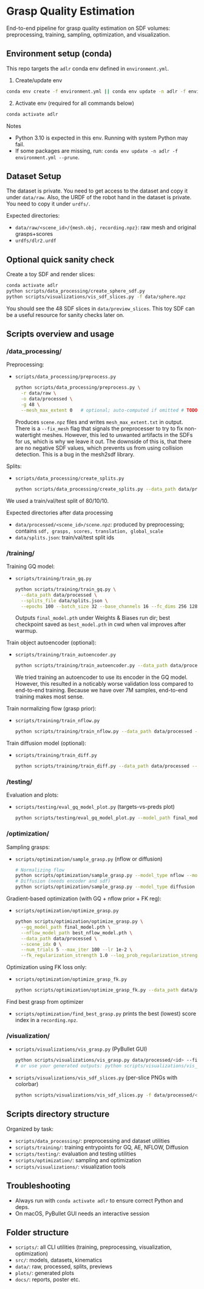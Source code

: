 # Grasp Quality Estimation

End-to-end pipeline for grasp quality estimation on SDF volumes: preprocessing, training, sampling, optimization, and visualization.

## Environment setup (conda)

This repo targets the `adlr` conda env defined in `environment.yml`.

1) Create/update env
```bash
conda env create -f environment.yml || conda env update -n adlr -f environment.yml --prune
```

2) Activate env (required for all commands below)
```bash
conda activate adlr
```

Notes
- Python 3.10 is expected in this env. Running with system Python may fail.
- If some packages are missing, run: `conda env update -n adlr -f environment.yml --prune`.

## Dataset Setup

The dataset is private. You need to get access to the dataset and copy it under `data/raw`. Also, the URDF of the robot hand in the dataset is private. You need to copy it under `urdfs/`.

Expected directories:
- `data/raw/<scene_id>/{mesh.obj, recording.npz}`: raw mesh and original grasps+scores
- `urdfs/dlr2.urdf`

## Optional quick sanity check

Create a toy SDF and render slices:
```bash
conda activate adlr
python scripts/data_processing/create_sphere_sdf.py
python scripts/visualizations/vis_sdf_slices.py -f data/sphere.npz
```

You should see the 48 SDF slices in `data/preview_slices`. This toy SDF can be a useful resource for sanity checks later on.

## Scripts overview and usage

### /data_processing/

Preprocessing:
- `scripts/data_processing/preprocess.py`
  ```bash
  python scripts/data_processing/preprocess.py \
    -r data/raw \
    -o data/processed \
    -g 48 \
    --mesh_max_extent 0   # optional; auto-computed if omitted # TODO Lucas: 0 correct?
  ```
  Produces `scene.npz` files and writes `mesh_max_extent.txt` in output. There is a `--fix_mesh` flag that signals the preprocesser to try to fix non-watertight meshes. However, this led to unwanted artifacts in the SDFs for us, which is why we leave it out. The downside of this is, that there are no negative SDF values, which prevents us from using collision detection. This is a bug in the mesh2sdf library.

Splits:
- `scripts/data_processing/create_splits.py`
  ```bash
  python scripts/data_processing/create_splits.py --data_path data/processed --train_ratio 0.8 --val_ratio 0.1 --output_path data/splits.json
  ```

We used a train/val/test split of 80/10/10.

Expected directories after data processing
- `data/processed/<scene_id>/scene.npz`: produced by preprocessing; contains `sdf, grasps, scores, translation, global_scale`
- `data/splits.json`: train/val/test split ids

### /training/

Training GQ model:
- `scripts/training/train_gq.py`
  ```bash
  python scripts/training/train_gq.py \
    --data_path data/processed \
    --splits_file data/splits.json \
    --epochs 100 --batch_size 32 --base_channels 16 --fc_dims 256 128 64
  ```
  Outputs `final_model.pth` under Weights & Biases run dir; best checkpoint saved as `best_model.pth` in cwd when val improves after warmup.

Train object autoencoder (optional):
- `scripts/training/train_autoencoder.py`
  ```bash
  python scripts/training/train_autoencoder.py --data_path data/processed --epochs 100
  ```

  We tried training an autoencoder to use its encoder in the GQ model. However, this resulted in a noticably worse validation loss compared to end-to-end training. Because we have over 7M samples, end-to-end training makes most sense.

Train normalizing flow (grasp prior):
- `scripts/training/train_nflow.py`
  ```bash
  python scripts/training/train_nflow.py --data_path data/processed --epochs 100
  ```

Train diffusion model (optional):
- `scripts/training/train_diff.py`
  ```bash
  python scripts/training/train_diff.py --data_path data/processed --epochs 500 --encoder_path checkpoints/object_encoder.pth
  ```

### /testing/ 

Evaluation and plots:
- `scripts/testing/eval_gq_model_plot.py` (targets-vs-preds plot)
  ```bash
  python scripts/testing/eval_gq_model_plot.py --model_path final_model.pth --split test --output plots/gq_ordering_final.png
  ```

### /optimization/

Sampling grasps:
- `scripts/optimization/sample_grasp.py` (nflow or diffusion)
  ```bash
  # Normalizing flow
  python scripts/optimization/sample_grasp.py --model_type nflow --model_path best_nflow_model.pth --num_samples 50 --output_path data/sampled --scene_name demo
  # Diffusion (needs encoder and sdf)
  python scripts/optimization/sample_grasp.py --model_type diffusion --model_path diffusion.pth --encoder_path checkpoints/object_encoder.pth --sdf_path data/processed/<id>/scene.npz
  ```

Gradient-based optimization (with GQ + nflow prior + FK reg):
- `scripts/optimization/optimize_grasp.py`
  ```bash
  python scripts/optimization/optimize_grasp.py \
    --gq_model_path final_model.pth \
    --nflow_model_path best_nflow_model.pth \
    --data_path data/processed \
    --scene_idx 0 \
    --num_trials 5 --max_iter 100 --lr 1e-2 \
    --fk_regularization_strength 1.0 --log_prob_regularization_strength 0.8
  ```

Optimization using FK loss only:
- `scripts/optimization/optimize_grasp_fk.py`
  ```bash
  python scripts/optimization/optimize_grasp_fk.py --data_path data/processed --scene_idx 0 --num_trials 5 --max_iter 100
  ```

Find best grasp from optimizer
- `scripts/optimization/find_best_grasp.py` prints the best (lowest) score index in a `recording.npz`.

### /visualization/
- `scripts/visualizations/vis_grasp.py` (PyBullet GUI)
  ```bash
  python scripts/visualizations/vis_grasp.py data/processed/<id> --filter highest
  # or use your generated outputs: python scripts/visualizations/vis_grasp.py data/output/<id>
  ```
- `scripts/visualizations/vis_sdf_slices.py` (per-slice PNGs with colorbar)
  ```bash
  python scripts/visualizations/vis_sdf_slices.py -f data/processed/<id>/scene.npz -o data/preview_slices/<id>
  ```

## Scripts directory structure

Organized by task:
- `scripts/data_processing/`: preprocessing and dataset utilities
- `scripts/training/`: training entrypoints for GQ, AE, NFLOW, Diffusion
- `scripts/testing/`: evaluation and testing utilities
- `scripts/optimization/`: sampling and optimization
- `scripts/visualizations/`: visualization tools

## Troubleshooting

- Always run with `conda activate adlr` to ensure correct Python and deps.
- On macOS, PyBullet GUI needs an interactive session

## Folder structure

- `scripts/`: all CLI utilities (training, preprocessing, visualization, optimization)
- `src/`: models, datasets, kinematics
- `data/`: raw, processed, splits, previews
- `plots/`: generated plots
- `docs/`: reports, poster etc.